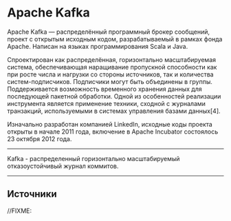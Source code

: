 # Apache Kafka

Apache Kafka — распределённый программный брокер сообщений, проект с открытым исходным кодом, разрабатываемый в рамках фонда Apache. Написан на языках программирования Scala и Java.

Спроектирован как распределённая, горизонтально масштабируемая система, обеспечивающая наращивание пропускной способности как при росте числа и нагрузки со стороны источников, так и количества систем-подписчиков. Подписчики могут быть объединены в группы. Поддерживается возможность временного хранения данных для последующей пакетной обработки. Одной из особенностей реализации инструмента является применение техники, сходной с журналами транзакций, используемыми в системах управления базами данных[4].

Изначально разработан компанией LinkedIn, исходные коды проекта открыты в начале 2011 года, включение в Apache Incubator состоялось 23 октября 2012 года.

* * *

Kafka - распределенный горизонтально масштабируемый отказоустойчивый журнал коммитов.


* * *

## Источники
//FIXME: 
